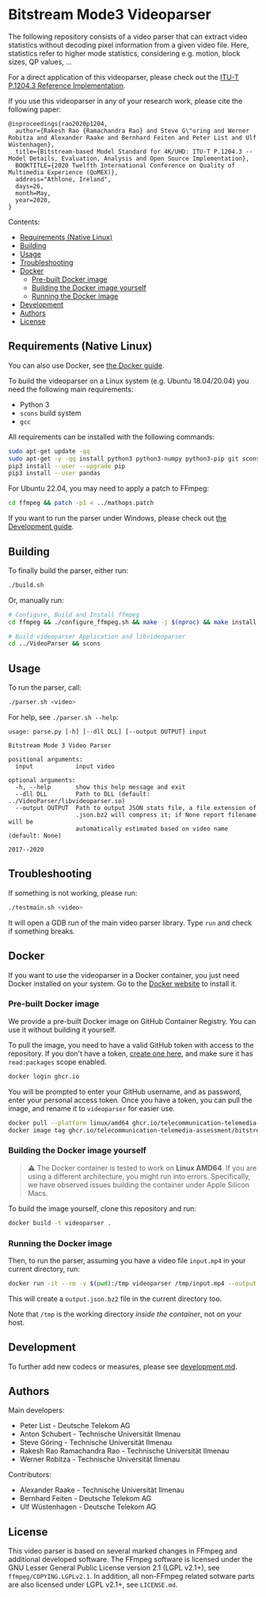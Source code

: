 # Bitstream Mode3 Videoparser

The following repository consists of a video parser that can extract video statistics without decoding pixel information from a given video file. Here, statistics refer to higher mode statistics, considering e.g. motion, block sizes, QP values, ...

For a direct application of this videoparser, please check out the [ITU-T P.1204.3 Reference Implementation](https://github.com/Telecommunication-Telemedia-Assessment/bitstream_mode3_p1204_3).

If you use this videoparser in any of your research work, please cite the following paper:

```
@inproceedings{rao2020p1204,
  author={Rakesh Rao {Ramachandra Rao} and Steve G\"oring and Werner Robitza and Alexander Raake and Bernhard Feiten and Peter List and Ulf Wüstenhagen},
  title={Bitstream-based Model Standard for 4K/UHD: ITU-T P.1204.3 -- Model Details, Evaluation, Analysis and Open Source Implementation},
  BOOKTITLE={2020 Twelfth International Conference on Quality of Multimedia Experience (QoMEX)},
  address="Athlone, Ireland",
  days=26,
  month=May,
  year=2020,
}
```

Contents:

- [Requirements (Native Linux)](#requirements-native-linux)
- [Building](#building)
- [Usage](#usage)
- [Troubleshooting](#troubleshooting)
- [Docker](#docker)
  - [Pre-built Docker image](#pre-built-docker-image)
  - [Building the Docker image yourself](#building-the-docker-image-yourself)
  - [Running the Docker image](#running-the-docker-image)
- [Development](#development)
- [Authors](#authors)
- [License](#license)


## Requirements (Native Linux)

You can also use Docker, see [the Docker guide](#docker).

To build the videoparser on a Linux system (e.g. Ubuntu 18.04/20.04) you need the following main requirements:

* Python 3
* `scons` build system
* `gcc`

All requirements can be installed with the following commands:

```bash
sudo apt-get update -qq
sudo apt-get -y -qq install python3 python3-numpy python3-pip git scons autoconf automake build-essential libass-dev libfreetype6-dev libsdl2-dev libtheora-dev libtool libva-dev libvdpau-dev libvorbis-dev libxcb1-dev libxcb-shm0-dev libxcb-xfixes0-dev pkg-config texinfo wget zlib1g-dev yasm
pip3 install --user --upgrade pip
pip3 install --user pandas
```

For Ubuntu 22.04, you may need to apply a patch to FFmpeg:

```bash
cd ffmpeg && patch -p1 < ../mathops.patch
```

If you want to run the parser under Windows, please check out [the Development guide](./development.md).

## Building

To finally build the parser, either run:

```bash
./build.sh
```

Or, manually run:

```bash
# Configure, Build and Install ffmpeg
cd ffmpeg && ./configure_ffmpeg.sh && make -j $(nproc) && make install

# Build videoparser Application and libvideoparser
cd ../VideoParser && scons
```

## Usage

To run the parser, call:

```bash
./parser.sh <video>
```

For help, see `./parser.sh --help`:

```
usage: parse.py [-h] [--dll DLL] [--output OUTPUT] input

Bitstream Mode 3 Video Parser

positional arguments:
  input            input video

optional arguments:
  -h, --help       show this help message and exit
  --dll DLL        Path to DLL (default: ../VideoParser/libvideoparser.so)
  --output OUTPUT  Path to output JSON stats file, a file extension of
                   .json.bz2 will compress it; if None report filename will be
                   automatically estimated based on video name (default: None)

2017--2020
```

## Troubleshooting

If something is not working, please run:

```bash
./testmain.sh <video>
```

It will open a GDB run of the main video parser library. Type `run` and check if something breaks.

## Docker

If you want to use the videoparser in a Docker container, you just need Docker installed on your system. Go to the [Docker website](https://www.docker.com/products/docker-desktop/) to install it.

### Pre-built Docker image

We provide a pre-built Docker image on GitHub Container Registry. You can use it without building it yourself.

To pull the image, you need to have a valid GitHub token with access to the repository. If you don't have a token, [create one here](https://github.com/settings/tokens), and make sure it has `read:packages` scope enabled.

```bash
docker login ghcr.io
```

You will be prompted to enter your GitHub username, and as password, enter your personal access token. Once you have a token, you can pull the image, and rename it to `videoparser` for easier use.

```bash
docker pull --platform linux/amd64 ghcr.io/telecommunication-telemedia-assessment/bitstream_mode3_videoparser:master
docker image tag ghcr.io/telecommunication-telemedia-assessment/bitstream_mode3_videoparser:master videoparser
```

### Building the Docker image yourself

> ⚠️ The Docker container is tested to work on **Linux AMD64**. If you are using a different architecture, you might run into errors.
> Specifically, we have observed issues building the container under Apple Silicon Macs.

To build the image yourself, clone this repository and run:

```bash
docker build -t videoparser .
```

### Running the Docker image

Then, to run the parser, assuming you have a video file `input.mp4` in your current directory, run:

```bash
docker run -it --rm -v $(pwd):/tmp videoparser /tmp/input.mp4 --output /tmp/output.json.bz2
```

This will create a `output.json.bz2` file in the current directory too.

Note that `/tmp` is the working directory *inside the container*, not on your host.

## Development

To further add new codecs or measures, please see [development.md](./development.md).

## Authors

Main developers:

* Peter List - Deutsche Telekom AG
* Anton Schubert - Technische Universität Ilmenau
* Steve Göring - Technische Universität Ilmenau
* Rakesh Rao Ramachandra Rao - Technische Universität Ilmenau
* Werner Robitza - Technische Universität Ilmenau

Contributors:

* Alexander Raake - Technische Universität Ilmenau
* Bernhard Feiten - Deutsche Telekom AG
* Ulf Wüstenhagen - Deutsche Telekom AG


## License

This video parser is based on several marked changes in FFmpeg and additional developed software.
The FFmpeg software is licensed under the GNU Lesser General Public License version 2.1 (LGPL v2.1+), see `ffmpeg/COPYING.LGPLv2.1`.
In addition, all non-FFmpeg related sotware parts are also licensed under LGPL v2.1+, see `LICENSE.md`.

